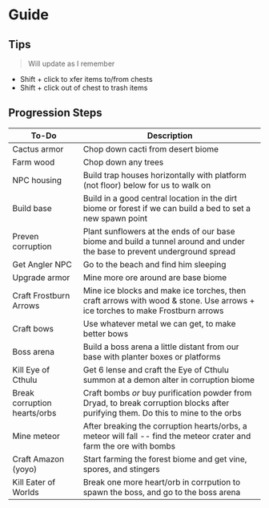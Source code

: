 # Guide

## Tips

> Will update as I remember

- Shift + click to xfer items to/from chests
- Shift + click out of chest to trash items

## Progression Steps

|To-Do|Description|
|--|--|
|Cactus armor|Chop down cacti from desert biome|
|Farm wood|Chop down any trees|
|NPC housing|Build trap houses horizontally with platform (not floor) below for us to walk on|
|Build base|Build in a good central location in the dirt biome or forest if we can build a bed to set a new spawn point|
|Preven corruption|Plant sunflowers at the ends of our base biome and build a tunnel around and under the base to prevent underground spread|
|Get Angler NPC|Go to the beach and find him sleeping|
|Upgrade armor|Mine more ore around are base biome|
|Craft Frostburn Arrows|Mine ice blocks and make ice torches, then craft arrows with wood & stone.  Use arrows + ice torches to make Frostburn arrows
|Craft bows|Use whatever metal we can get, to make better bows|
|Boss arena|Build a boss arena a little distant from our base with planter boxes or platforms|
|Kill Eye of Cthulu|Get 6 lense and craft the Eye of Cthulu summon at a demon alter in corruption biome|
|Break corruption hearts/orbs|Craft bombs _or_ buy purification powder from Dryad, to break corruption blocks after purifying them.  Do this to mine to the orbs|
|Mine meteor|After breaking the corruption hearts/orbs, a meteor will fall -- find the meteor crater and farm the ore with bombs|
|Craft Amazon (yoyo)|Start farming the forest biome and get vine, spores, and stingers|
|Kill Eater of Worlds|Break one more heart/orb in corrpution to spawn the boss, and go to the boss arena|